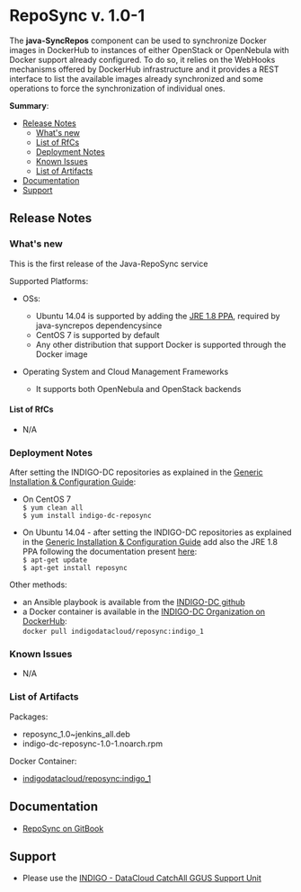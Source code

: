 # RepoSync v. 1.0-1

The **java-SyncRepos** component can be used to synchronize Docker images in DockerHub to instances of either OpenStack or OpenNebula with Docker support already configured. To do so, it relies on the WebHooks mechanisms offered by DockerHub infrastructure and it provides a REST interface to list the available images already synchronized and some operations to force the synchronization of individual ones.

**Summary**:
* [Release Notes](#id1)
  * [What's new](#id2)
  * [List of RfCs](#id3)
  * [Deployment Notes](#id4)
  * [Known Issues](#id5)
  * [List of Artifacts](#id7)
* [Documentation](#id6)
* [Support](#id8)


<a id="id1"></a>
## Release Notes

<a id="id2"></a>
### What's new

This is the first release of the Java-RepoSync service

Supported Platforms:
* OSs:
  *  Ubuntu 14.04 is supported by adding the [JRE 1.8 PPA](https://launchpad.net/~openjdk-r/+archive/ubuntu/ppa), required by java-syncrepos dependencysince 
  * CentOS 7 is supported by default
  * Any other distribution that support Docker is supported through the Docker image

* Operating System and Cloud Management Frameworks
  * It supports both OpenNebula and OpenStack backends

<a id="id3"></a>
#### List of RfCs 

* N/A

<a id="id4"></a>
### Deployment Notes

After setting the INDIGO-DC repositories as explained in the [Generic Installation & Configuration Guide](generic_installation_and_configuration_guide_1.md):
* On CentOS 7 <br>
```$ yum clean all```<br>
```$ yum install indigo-dc-reposync```

* On Ubuntu 14.04 - after setting the INDIGO-DC repositories as explained in the [Generic Installation & Configuration Guide](generic_installation_and_configuration_guide_1.md) add also the JRE 1.8 PPA following the documentation present [here](https://launchpad.net/~openjdk-r/+archive/ubuntu/ppa):<br>
  ```$ apt-get update```<br>
  ```$ apt-get install reposync```

Other methods:
* an Ansible playbook is available from the [INDIGO-DC github](https://github.com/indigo-dc/java-syncrepos/tree/master/ansible/tasks)
* a Docker container is available in the [INDIGO-DC Organization on DockerHub](https://hub.docker.com/r/indigodatacloud/reposync/):<br>
  ```docker pull indigodatacloud/reposync:indigo_1```

<a id="id5"></a>
### Known Issues

* N/A

<a id="id7"></a>
### List of Artifacts

Packages:
* reposync_1.0~jenkins_all.deb
* indigo-dc-reposync-1.0-1.noarch.rpm

Docker Container:
* [indigodatacloud/reposync:indigo_1](https://hub.docker.com/r/indigodatacloud/reposync/)

<a id="id6"></a>
## Documentation

* [RepoSync on GitBook](https://indigo-dc.gitbooks.io/java-syncrepos/content/)

<a id="id8"></a>
## Support

* Please use the [INDIGO - DataCloud CatchAll GGUS Support Unit](https://wiki.egi.eu/wiki/GGUS:INDIGO_DataCloud_Catch-all_FAQ)
